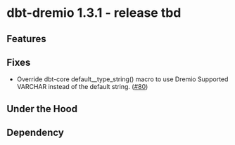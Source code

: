 # dbt-dremio 1.3.1 - release tbd

## Features

## Fixes

-   Override dbt-core default\_\_type_string() macro to use Dremio Supported VARCHAR instead of the default string. ([#80](https://github.com/dremio/dbt-dremio/pull/80))

## Under the Hood

## Dependency
